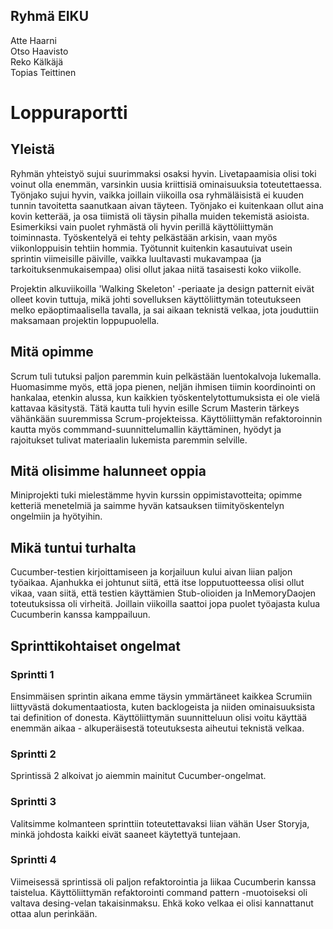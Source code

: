 ## Ryhmä EIKU
Atte Haarni  
Otso Haavisto  
Reko Kälkäjä  
Topias Teittinen

# Loppuraportti

## Yleistä
Ryhmän yhteistyö sujui suurimmaksi osaksi hyvin. Livetapaamisia olisi toki voinut olla enemmän, varsinkin uusia kriittisiä ominaisuuksia toteutettaessa. Työnjako sujui hyvin, vaikka joillain viikoilla osa ryhmäläisistä ei kuuden tunnin tavoitetta saanutkaan aivan täyteen. Työnjako ei kuitenkaan ollut aina kovin ketterää, ja osa tiimistä oli täysin pihalla muiden tekemistä asioista. Esimerkiksi vain puolet ryhmästä oli hyvin perillä käyttöliittymän toiminnasta. Työskentelyä ei tehty pelkästään arkisin, vaan myös viikonloppuisin tehtiin hommia. Työtunnit kuitenkin kasautuivat usein sprintin viimeisille päiville, vaikka luultavasti mukavampaa (ja tarkoituksenmukaisempaa) olisi ollut jakaa niitä tasaisesti koko viikolle.

Projektin alkuviikoilla 'Walking Skeleton' -periaate ja design patternit eivät olleet kovin tuttuja, mikä johti sovelluksen käyttöliittymän toteutukseen melko epäoptimaalisella tavalla, ja sai aikaan teknistä velkaa, jota jouduttiin maksamaan projektin loppupuolella.

## Mitä opimme
Scrum tuli tutuksi paljon paremmin kuin pelkästään luentokalvoja lukemalla. Huomasimme myös, että jopa pienen,
neljän ihmisen tiimin koordinointi on hankalaa, etenkin alussa, kun kaikkien työskentelytottumuksista ei ole vielä kattavaa käsitystä. Tätä kautta tuli hyvin esille Scrum Masterin tärkeys vähänkään suuremmissa Scrum-projekteissa. Käyttöliittymän refaktoroinnin kautta myös commmand-suunnittelumallin käyttäminen, hyödyt ja rajoitukset tulivat materiaalin lukemista paremmin selville.

## Mitä olisimme halunneet oppia
Miniprojekti tuki mielestämme hyvin kurssin oppimistavotteita; opimme ketteriä menetelmiä 
ja saimme hyvän katsauksen tiimityöskentelyn ongelmiin ja hyötyihin.

## Mikä tuntui turhalta
Cucumber-testien kirjoittamiseen ja korjailuun kului aivan liian paljon työaikaa. Ajanhukka ei johtunut siitä, että itse lopputuotteessa olisi ollut vikaa, vaan siitä, että testien käyttämien Stub-olioiden ja InMemoryDaojen toteutuksissa oli virheitä. Joillain viikoilla saattoi jopa puolet työajasta kulua Cucumberin kanssa kamppailuun.

## Sprinttikohtaiset ongelmat
### Sprintti 1
Ensimmäisen sprintin aikana emme täysin ymmärtäneet kaikkea Scrumiin liittyvästä dokumentaatiosta, kuten backlogeista ja niiden ominaisuuksista tai definition of donesta. Käyttöliittymän suunnitteluun olisi voitu käyttää enemmän aikaa - alkuperäisestä toteutuksesta aiheutui teknistä velkaa.

### Sprintti 2
Sprintissä 2 alkoivat jo aiemmin mainitut Cucumber-ongelmat.

### Sprintti 3
Valitsimme kolmanteen sprinttiin toteutettavaksi liian vähän User Storyja, minkä johdosta kaikki eivät saaneet käytettyä tuntejaan. 

### Sprintti 4
Viimeisessä sprintissä oli paljon refaktorointia ja liikaa Cucumberin kanssa taistelua.
Käyttöliittymän refaktorointi command pattern -muotoiseksi oli valtava desing-velan takaisinmaksu. Ehkä koko velkaa ei olisi kannattanut ottaa alun perinkään.



